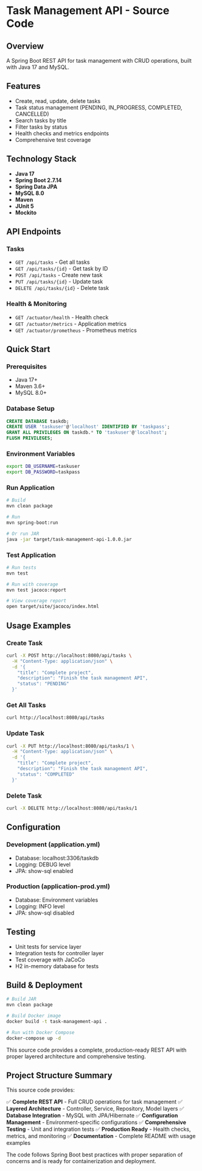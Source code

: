 # Task Management API - Source Code

## Overview
A Spring Boot REST API for task management with CRUD operations, built with Java 17 and MySQL.

## Features
- Create, read, update, delete tasks
- Task status management (PENDING, IN_PROGRESS, COMPLETED, CANCELLED)
- Search tasks by title
- Filter tasks by status
- Health checks and metrics endpoints
- Comprehensive test coverage

## Technology Stack
- **Java 17**
- **Spring Boot 2.7.14**
- **Spring Data JPA**
- **MySQL 8.0**
- **Maven**
- **JUnit 5**
- **Mockito**

## API Endpoints

### Tasks
- `GET /api/tasks` - Get all tasks
- `GET /api/tasks/{id}` - Get task by ID
- `POST /api/tasks` - Create new task
- `PUT /api/tasks/{id}` - Update task
- `DELETE /api/tasks/{id}` - Delete task

### Health & Monitoring
- `GET /actuator/health` - Health check
- `GET /actuator/metrics` - Application metrics
- `GET /actuator/prometheus` - Prometheus metrics

## Quick Start

### Prerequisites
- Java 17+
- Maven 3.6+
- MySQL 8.0+

### Database Setup
```sql
CREATE DATABASE taskdb;
CREATE USER 'taskuser'@'localhost' IDENTIFIED BY 'taskpass';
GRANT ALL PRIVILEGES ON taskdb.* TO 'taskuser'@'localhost';
FLUSH PRIVILEGES;
```

### Environment Variables
```bash
export DB_USERNAME=taskuser
export DB_PASSWORD=taskpass
```

### Run Application
```bash
# Build
mvn clean package

# Run
mvn spring-boot:run

# Or run JAR
java -jar target/task-management-api-1.0.0.jar
```

### Test Application
```bash
# Run tests
mvn test

# Run with coverage
mvn test jacoco:report

# View coverage report
open target/site/jacoco/index.html
```

## Usage Examples

### Create Task
```bash
curl -X POST http://localhost:8080/api/tasks \
  -H "Content-Type: application/json" \
  -d '{
    "title": "Complete project",
    "description": "Finish the task management API",
    "status": "PENDING"
  }'
```

### Get All Tasks
```bash
curl http://localhost:8080/api/tasks
```

### Update Task
```bash
curl -X PUT http://localhost:8080/api/tasks/1 \
  -H "Content-Type: application/json" \
  -d '{
    "title": "Complete project",
    "description": "Finish the task management API",
    "status": "COMPLETED"
  }'
```

### Delete Task
```bash
curl -X DELETE http://localhost:8080/api/tasks/1
```

## Configuration

### Development (application.yml)
- Database: localhost:3306/taskdb
- Logging: DEBUG level
- JPA: show-sql enabled

### Production (application-prod.yml)
- Database: Environment variables
- Logging: INFO level
- JPA: show-sql disabled

## Testing
- Unit tests for service layer
- Integration tests for controller layer
- Test coverage with JaCoCo
- H2 in-memory database for tests

## Build & Deployment
```bash
# Build JAR
mvn clean package

# Build Docker image
docker build -t task-management-api .

# Run with Docker Compose
docker-compose up -d
```

This source code provides a complete, production-ready REST API with proper layered architecture and comprehensive testing.

## Project Structure Summary

This source code provides:

✅ **Complete REST API** - Full CRUD operations for task management
✅ **Layered Architecture** - Controller, Service, Repository, Model layers
✅ **Database Integration** - MySQL with JPA/Hibernate
✅ **Configuration Management** - Environment-specific configurations
✅ **Comprehensive Testing** - Unit and integration tests
✅ **Production Ready** - Health checks, metrics, and monitoring
✅ **Documentation** - Complete README with usage examples

The code follows Spring Boot best practices with proper separation of concerns and is ready for containerization and deployment.
